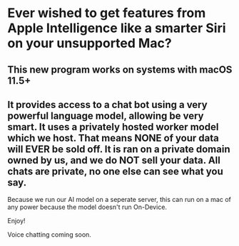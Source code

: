 # Ever wished to get features from Apple Intelligence like a smarter Siri on your unsupported Mac?

## This new program works on systems with macOS 11.5+

## It provides access to a chat bot using a very powerful language model, allowing be very smart. It uses a privately hosted worker model which we host. That means NONE of your data will EVER be sold off. It is ran on a private domain owned by us, and we do NOT sell your data. All chats are private, no one else can see what you say.

Because we run our AI model on a seperate server, this can run on a mac of any power because the model doesn't run On-Device.

Enjoy!

Voice chatting coming soon.
